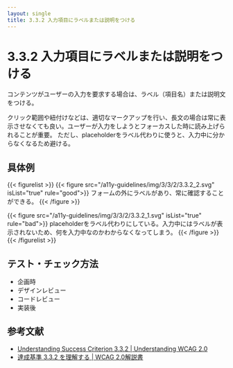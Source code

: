 ```yaml
---
layout: single
title: 3.3.2 入力項目にラベルまたは説明をつける
---
```


# 3.3.2 入力項目にラベルまたは説明をつける

コンテンツがユーザーの入力を要求する場合は、ラベル（項目名）または説明文をつける。

クリック範囲や紐付けなどは、適切なマークアップを行い、長文の場合は常に表示させなくても良い。ユーザーが入力をしようとフォーカスした時に読み上げられることが重要。
ただし、placeholderをラベル代わりに使うと、入力中に分からなくなるため避ける。

## 具体例

{{< figurelist >}}
  {{< figure
    src="/a11y-guidelines/img/3/3/2/3.3.2_2.svg"
    isList="true"
    rule="good">}}
    フォームの外にラベルがあり、常に確認することができる。
  {{< /figure >}}

  {{< figure
    src="/a11y-guidelines/img/3/3/2/3.3.2_1.svg"
    isList="true"
    rule="bad">}}
    placeholderをラベル代わりにしている。入力中にはラベルが表示されないため、何を入力中なのかわからなくなってしまう。
  {{< /figure >}}
{{< /figurelist >}}

## テスト・チェック方法

- 企画時
- デザインレビュー
- コードレビュー
- 実装後

## 参考文献

- [Understanding Success Criterion 3.3.2 | Understanding WCAG 2.0](https://www.w3.org/TR/UNDERSTANDING-WCAG20/minimize-error-cues.html)
- [達成基準 3.3.2 を理解する | WCAG 2.0解説書](https://waic.jp/docs/UNDERSTANDING-WCAG20/minimize-error-cues.html)
